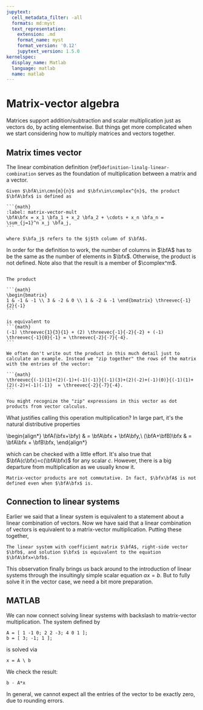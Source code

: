 ```yaml
---
jupytext:
  cell_metadata_filter: -all
  formats: md:myst
  text_representation:
    extension: .md
    format_name: myst
    format_version: '0.12'
    jupytext_version: 1.5.0
kernelspec:
  display_name: Matlab
  language: matlab
  name: matlab
---
```


# Matrix-vector algebra

Matrices support addition/subtraction and scalar multiplication just as vectors do, by acting elementwise. But things get more complicated when we start considering how to multiply matrices and vectors together.

## Matrix times vector

The linear combination definition {ref}`definition-linalg-linear-combination` serves as the foundation of multiplication between a matrix and a vector.

````{proof:definition} Matrix times vector
Given $\bfA\in\cmn{m}{n}$ and $\bfx\in\complex^{n}$, the product $\bfA\bfx$ is defined as

```{math}
:label: matrix-vector-mult
\bfA\bfx = x_1 \bfa_1 + x_2 \bfa_2 + \cdots + x_n \bfa_n = \sum_{j=1}^n x_j \bfa_j,
```

where $\bfa_j$ refers to the $j$th column of $\bfA$.
````

In order for the definition to work, the number of columns in $\bfA$ has to be the same as the number of elements in $\bfx$. Otherwise, the product is not defined. Note also that the result is a member of $\complex^m$.

````{proof:example}

The product

```{math}
\begin{bmatrix} 
1 & -1 & -1 \\ 3 & -2 & 0 \\ 1 & -2 & -1 \end{bmatrix} \threevec{-1}{2}{-1} 
```

is equivalent to 
```{math}
(-1) \threevec{1}{3}{1} + (2) \threevec{-1}{-2}{-2} + (-1) \threevec{-1}{0}{-1} = \threevec{-2}{-7}{-4}.
```

We often don't write out the product in this much detail just to calculate an example. Instead we "zip together" the rows of the matrix with the entries of the vector:

```{math}
\threevec{(-1)(1)+(2)(-1)+(-1)(-1)}{(-1)(3)+(2)(-2)+(-1)(0)}{(-1)(1)+(2)(-2)+(-1)(-1)}  = \threevec{-2}{-7}{-4}.
```

You might recognize the "zip" expressions in this vector as dot products from vector calculus.

````

What justifies calling this operation multiplication? In large part, it's the natural distributive properties

\begin{align*}
\bfA(\bfx+\bfy) & =  \bfA\bfx + \bfA\bfy,\\
(\bfA+\bfB)\bfx & =  \bfA\bfx + \bfB\bfx,
\end{align*}

which can be checked with a little effort. It's also true that $\bfA(c\bfx)=c(\bfA\bfx)$ for any scalar $c$. However, there is a big departure from multiplication as we usually know it.

```{warning}
Matrix-vector products are not commutative. In fact, $\bfx\bfA$ is not defined even when $\bfA\bfx$ is.
```

## Connection to linear systems

Earlier we said that a linear system is equivalent to a statement about a linear combination of vectors. Now we have said that a linear combination of vectors is equivalent to a matrix-vector multiplication. Putting these together,

````{proof:observation}
The linear system with coefficient matrix $\bfA$, right-side vector $\bfb$, and solution $\bfx$ is equivalent to the equation $\bfA\bfx=\bfb$.
````

This observation finally brings us back around to the introduction of linear systems through the insultingly simple scalar equation $ax=b$. But to fully solve it in the vector case, we need a bit more preparation.

## MATLAB

We can now connect solving linear systems with backslash to matrix-vector multiplication. The system defined by

```{code-cell}
A = [ 1 -1 0; 2 2 -3; 4 0 1 ];
b = [ 3; -1; 1 ];
```

is solved via

```{code-cell}
x = A \ b
```

We check the result:

```{code-cell}
b - A*x
```

In general, we cannot expect all the entries of the vector to be exactly zero, due to rounding errors.
